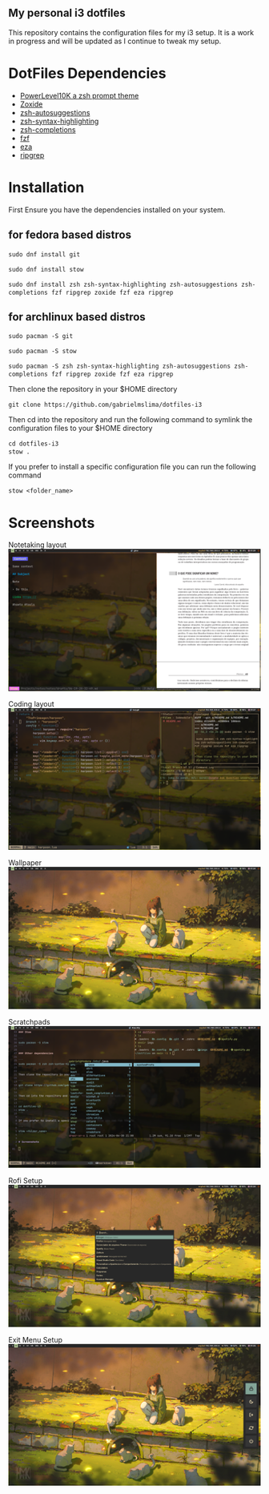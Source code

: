 ## My personal i3 dotfiles

This repository contains the configuration files for my i3 setup. It is a work in progress and will be updated as I continue to tweak my setup.

# DotFiles Dependencies

- [PowerLevel10K a zsh prompt theme](https://github.com/romkatv/powerlevel10k)
- [Zoxide](https://github.com/ajeetdsouza/zoxide)
- [zsh-autosuggestions](https://github.com/zsh-users/zsh-autosuggestions)
- [zsh-syntax-highlighting](https://github.com/zsh-users/zsh-syntax-highlighting)
- [zsh-completions](https://github.com/zsh-users/zsh-completions)
- [fzf](https://github.com/junegunn/fzf)
- [eza](https://github.com/eza-community/eza)
- [ripgrep](https://github.com/BurntSushi/ripgrep)

# Installation

First Ensure you have the dependencies installed on your system.

## for fedora based distros

```
sudo dnf install git
```

```
sudo dnf install stow
```

```
sudo dnf install zsh zsh-syntax-highlighting zsh-autosuggestions zsh-completions fzf ripgrep zoxide fzf eza ripgrep
```

## for archlinux based distros

```
sudo pacman -S git
```

```
sudo pacman -S stow
```

```
sudo pacman -S zsh zsh-syntax-highlighting zsh-autosuggestions zsh-completions fzf ripgrep zoxide fzf eza ripgrep
```

Then clone the repository in your $HOME directory

```
git clone https://github.com/gabrielmslima/dotfiles-i3
```

Then cd into the repository and run the following command to symlink the configuration files to your $HOME directory

```
cd dotfiles-i3
stow .
```

If you prefer to install a specific configuration file you can run the following command

```
stow <folder_name>
```

# Screenshots

Notetaking layout
![Screenshot](imgs/notetaking-i3-gruvbox-dotfiles.png)

Coding layout
![Screenshot](imgs/terminals-i3-gruvbox-dotfiles.png)

Wallpaper
![Screenshot](imgs/wallpaper-i3-gruvbox-dotfiles.png)

Scratchpads
![Screenshot](imgs/scratchpads-i3-gruvbox-dotfiles.png)

Rofi Setup
![Screenshot](imgs/rofi-i3-gruvbox-dotfiles.png)

Exit Menu Setup
![Screenshot](imgs/exitmenu-i3-gruvbox-dotfiles.png)

